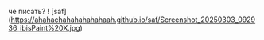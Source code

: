 че писать?
! [saf] (https://ahahachahahahahahaah.github.io/saf/Screenshot_20250303_092936_ibisPaint%20X.jpg)
